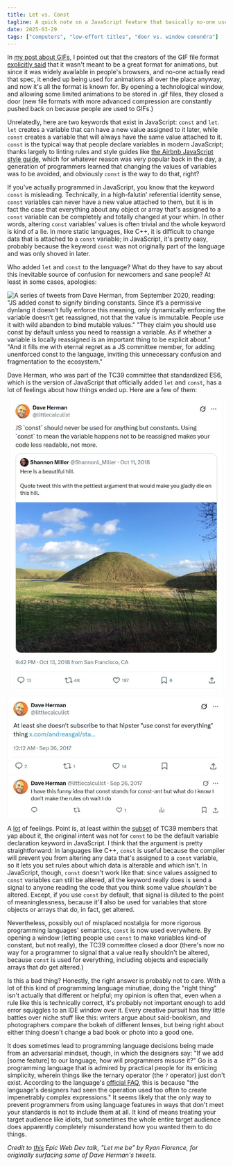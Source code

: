 ```yaml
---
title: Let vs. Const
tagline: A quick note on a JavaScript feature that basically no-one uses as intended.
date: 2025-03-29
tags: ["computers", "low-effort titles", "door vs. window conundra"]
---
```


In [my post about GIFs](/blog/gif), I pointed out that the creators of the GIF file format [explicitly said](https://www.w3.org/Graphics/GIF/spec-gif89a.txt) that it wasn't meant to be a great format for animations, but since it was widely available in people's browsers, and no-one actually read that spec, it ended up being used for animations all over the place anyway, and now it's all the format is known for. By opening a technological window, and allowing some limited animations to be stored in .gif files, they closed a door (new file formats with more advanced compression are constantly pushed back on because people are used to GIFs.)

Unrelatedly, here are two keywords that exist in JavaScript: `const` and `let`. `let` creates a variable that can have a new value assigned to it later, while `const` creates a variable that will always have the same value attached to it. `const` is the typical way that people declare variables in modern JavaScript; thanks largely to linting rules and style guides like [the Airbnb JavaScript style guide](https://github.com/airbnb/javascript), which for whatever reason was very popular back in the day, a generation of programmers learned that changing the values of variables was to be avoided, and obviously `const` is the way to do that, right?

<!-- more -->

If you've actually programmed in JavaScript, you know that the keyword `const` is misleading. Technically, in a high-falutin' referential identity sense, `const` variables can never have a new value attached to them, but it is in fact the case that everything about any object or array that's assigned to a `const` variable can be completely and totally changed at your whim. In other words, altering `const` variables' values is often trivial and the whole keyword is kind of a lie. In more static languages, like C++, it is difficult to change data that is attached to a `const` variable; in JavaScript, it's pretty easy, probably because the keyword `const` was not originally part of the language and was only shoved in later.

Who added `let` and `const` to the language? What do they have to say about this inevitable source of confusion for newcomers and sane people? At least in some cases, apologies:

![A series of tweets from Dave Herman, from September 2020, reading: "JS added const to signify binding constants. Since it’s a permissive dynlang it doesn’t fully enforce this meaning, only dynamically enforcing the *variable* doesn’t get reassigned, not that the *value* is immutable. People use it with wild abandon to bind mutable values." "They claim you should use const by default unless you need to reassign a variable. As if whether a variable is locally reassigned is an important thing to be explicit about." "And it fills me with eternal regret as a JS committee member, for adding unenforced const to the language, inviting this unnecessary confusion and fragmentation to the ecosystem."](../../../assets/posts/let-vs-const/unenforced.jpg)

Dave Herman, who was part of the TC39 committee that standardized ES6, which is the version of JavaScript that officially added `let` and `const`, has a lot of feelings about how things ended up. Here are a few of them:

![A tweet by Shannon Miller reading: "Here is a beautiful hill. Quote tweet this with the pettiest argument that would make you gladly die on this hill." Dave Herman replies: "JS `const` should never be used for anything but constants. Using `const` to mean the variable happens not to be reassigned makes your code less readable, not more."](../../../assets/posts/let-vs-const/hill.jpg)

![Dave Herman quoting a deleted tweet, adding the text "At least she doesn't subscribe to that hipster "use const for everything" thing", with the follow-up tweet "I have this funny idea that const stands for const-ant but what do I know I don't make the rules oh wait I do"](../../../assets/posts/let-vs-const/rules.jpg)

A [lot](https://x.com/search?q=from%3Alittlecalculist%20const&src=typed_query) of feelings. Point is, at least within the [subset](https://x.com/wycats/status/917958500365537280) of TC39 members that yap about it, the original intent was not for `const` to be the default variable declaration keyword in JavaScript. I think that the argument is pretty straightforward: In languages like C++, `const` is useful because the compiler will prevent you from altering any data that's assigned to a `const` variable, so it lets you set rules about which data is alterable and which isn't. In JavaScript, though, `const` doesn't work like that: since values assigned to `const` variables can still be altered, all the keyword really does is send a signal to anyone reading the code that you think some value _shouldn't_ be altered. Except, if you use `const` by default, that signal is diluted to the point of meaninglessness, because it'll also be used for variables that store objects or arrays that do, in fact, get altered.

Nevertheless, possibly out of misplaced nostalgia for more rigorous programming languages' semantics, `const` is now used everywhere. By opening a window (letting people use `const` to make variables kind-of constant, but not really), the TC39 committee closed a door (there's now no way for a programmer to signal that a value really shouldn't be altered, because `const` is used for everything, including objects and especially arrays that _do_ get altered.)

Is this a bad thing? Honestly, the right answer is probably not to care. With a lot of this kind of programming language minutiae, doing the "right thing" isn't actually that different or helpful; my opinion is often that, even when a rule like this is technically correct, it's probably not important enough to add error squiggles to an IDE window over it. Every creative pursuit has tiny little battles over niche stuff like this: writers argue about said-bookism, and photographers compare the bokeh of different lenses, but being right about either thing doesn't change a bad book or photo into a good one.

It does sometimes lead to programming language decisions being made from an adversarial mindset, though, in which the designers say: "If we add [some feature] to our language, how will programmers misuse it?" Go is a programming language that is admired by practical people for its enticing simplicity, wherein things like the ternary operator (the `?` operator) just don't exist. According to the language's [official FAQ](https://go.dev/doc/faq#Does_Go_have_a_ternary_form), this is because "the language's designers had seen the operation used too often to create impenetrably complex expressions." It seems likely that the only way to prevent programmers from using language features in ways that don't meet your standards is not to include them at all. It kind of means treating your target audience like idiots, but sometimes the whole entire target audience does apparently completely misunderstand how you wanted them to do things.

_Credit to [this](https://www.epicweb.dev/talks/let-me-be) Epic Web Dev talk, "Let me be" by Ryan Florence, for originally surfacing some of Dave Herman's tweets._
